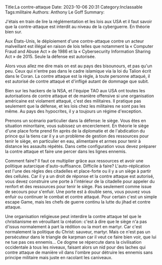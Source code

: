 Title:La contre-attaque
Date: 2023-10-06 20:31
Category:Inclassable
Tags:militaire
Authors: Anthony Le Goff
Summary:

J'étais en train de lire la réglémentation et les lois aux USA et il faut savoir que la contre-attaque est interdit au niveau de la cyberguerre. En théorie bien sur.

Aux États-Unis, le déploiement d'une contre-attaque contre un acteur malveillant est illégal en raison de lois telles que notamment la « Computer Fraud and Abuse Act » de 1986 et la « Cybersecurity Information Sharing Act » de 2015. Seule la défense est autorisée.

Alors vous allez me dire mais on est au pays des bisounours, et pas qu'un peu. Ceux qui n'entre pas dans le cadre islamique via la loi du Talion écrit dans le Coran. La contre attaque est la règle, à toute personne attaqué, il est autorisé de contre attaqué et d'infligé autant de dommage que subit.

Bien sur les hackers de la NSA, et l'équipe TAO aux USA ont toutes les autorisations de contre attaque et de manière offensive si une organisation américaine est violament attaqué, c'est des militaires. Il pratique pas seulement que la défense, et les lois chez les militaires ne sont pas les même. Au pays des hypocrites, il y a toujours un régime d'exception. 

Prenons un scénario particulier dans la défense: le siège. Vous êtes en situation minoritaire, vous subissez un encerclement. En théorie le siège d'une place forte prend fin après de la diplomatie et de l'abdication du prince qui la tiens car il y a un problème de gestion des ressources pour tenir le siège, en particulier en eau, alimentaire et armes pour tenir à distance les assaults répétés. Dans cette configuration vous devez préparer la contre attaque et faire une percer dans les lignes ennemis. 

Comment faire? Il faut ce multiplier grâce aux ressources et avoir une politique autarcique d'auto-suffisance. Difficile à faire? L'auto-réplication est l'une des règles des citadelles et place-forte ou il y a un siège à partir des cellules. Car il y a un droit de réponse et la contre attaque est autorisé, vous devez construire une porte à l'intérieur de la citadelle pour appeler du renfort et des ressources pour tenir le siège. Pas seulement comme issue de secours pour s'enfuir. Une porte est à double sens, vous pouvez vous enfuir ou continuer le combat et contre attaqué. Pour certain c'est un simple escape Game, mais les chefs de guerre continu la lutte du jihad et contre attaque.

Une organisation religieuse peut interdire la contre attaque tel que le christianisme en vérouillant la création: c'est à dire que le siège n'a pas d'issus normalement à part la rédition ou la mort en martyr. Car c'est normalement la politique du Christ: sauveur, martyr. Mais ce n'est pas un persécuteur dans le triangle de karpman car il veut ce faire bien voir, que lui ne tue pas ces ennemis... Ce dogme se répercute dans la civilisation occidentale à tous les niveaux, faisant alors un nid pour des laches qui contre attaque de manière vil dans l'ombre pour détruire les ennemis sans principe militaire mais juste en racolant les caniveaux. 

